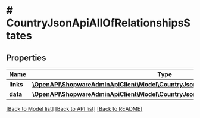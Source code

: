 # # CountryJsonApiAllOfRelationshipsStates

## Properties

Name | Type | Description | Notes
------------ | ------------- | ------------- | -------------
**links** | [**\OpenAPI\ShopwareAdminApiClient\Model\CountryJsonApiAllOfRelationshipsStatesLinks**](CountryJsonApiAllOfRelationshipsStatesLinks.md) |  | [optional]
**data** | [**\OpenAPI\ShopwareAdminApiClient\Model\CountryJsonApiAllOfRelationshipsStatesData[]**](CountryJsonApiAllOfRelationshipsStatesData.md) |  | [optional]

[[Back to Model list]](../../README.md#models) [[Back to API list]](../../README.md#endpoints) [[Back to README]](../../README.md)
